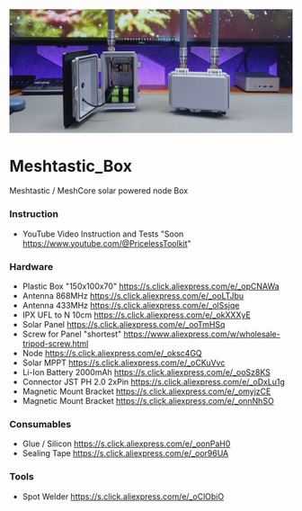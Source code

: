 <img src="https://raw.githubusercontent.com/PricelessToolkit/Meshtastic_Box/main/img/cover.jpg"/>

# Meshtastic_Box
Meshtastic / MeshCore solar powered node Box



### Instruction

- YouTube Video Instruction and Tests "Soon https://www.youtube.com/@PricelessToolkit"

### Hardware

  - Plastic Box "150x100x70" https://s.click.aliexpress.com/e/_opCNAWa
  - Antenna 868MHz https://s.click.aliexpress.com/e/_ooLTJbu
  - Antenna 433MHz https://s.click.aliexpress.com/e/_olSsjqe
  - IPX UFL to N 10cm https://s.click.aliexpress.com/e/_okXXXyE
  - Solar Panel https://s.click.aliexpress.com/e/_ooTmHSq
  - Screw for Panel "shortest" https://www.aliexpress.com/w/wholesale-tripod-screw.html
  - Node https://s.click.aliexpress.com/e/_oksc4GQ
  - Solar MPPT https://s.click.aliexpress.com/e/_oCKuVvc
  - Li-Ion Battery 2000mAh https://s.click.aliexpress.com/e/_ooSz8KS
  - Connector JST PH 2.0 2xPin https://s.click.aliexpress.com/e/_oDxLu1g
  - Magnetic Mount Bracket https://s.click.aliexpress.com/e/_omyjzCE
  - Magnetic Mount Bracket https://s.click.aliexpress.com/e/_onnNhSO


### Consumables

  - Glue / Silicon  https://s.click.aliexpress.com/e/_oonPaH0
  - Sealing Tape https://s.click.aliexpress.com/e/_oor96UA

### Tools

  - Spot Welder https://s.click.aliexpress.com/e/_oClObiO
 
